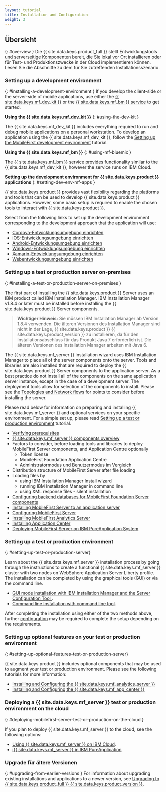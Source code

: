 ```yaml
---
layout: tutorial
title: Installation and Configuration
weight: 3
---
```

<!-- NLS_CHARSET=UTF-8 -->
## Übersicht
{: #overview }
Die {{ site.data.keys.product_full }} stellt Entwicklungstools und serverseitige Komponenten bereit, die Sie
lokal vor Ort installieren oder für Test- und Produktionszwecke in der Cloud implementieren können. Lesen Sie die Abschnitte zu dem für Sie zutreffenden
Installationsszenario.

### Setting up a development environment
{: #installing-a-development-environment }
If you develop the client-side or the server-side of mobile applications, use either the [{{ site.data.keys.mf_dev_kit }}](development/mobilefirst/) or the [{{ site.data.keys.mf_bm }} service](../bluemix/using-mobile-foundation) to get started.

**Using the {{ site.data.keys.mf_dev_kit }}**
{: #using-the-dev-kit }

The {{ site.data.keys.mf_dev_kit }} includes everything required to run and debug mobile applications on a personal workstation. To develop an application using the {{ site.data.keys.mf_dev_kit }}, follow the [Setting up the MobileFirst development environment](development/mobilefirst) tutorial.

**Using the {{ site.data.keys.mf_bm }}**
{: #using-mf-bluemix }

The {{ site.data.keys.mf_bm }} service provides functionality similar to the {{ site.data.keys.mf_dev_kit }}, however the service runs on IBM Cloud.

**Setting up the development environment for {{ site.data.keys.product }} applications**
{: #setting-dev-env-mf-apps }

{{ site.data.keys.product }} provides vast flexibility regarding the platforms and tools that can be used to develop {{ site.data.keys.product }} applications. However, some basic setup is required to enable the chosen tools to interact with {{ site.data.keys.product }}.  

Select from the following links to set up the development environment corresponding to the development approach that the application will use:

* [Cordova-Entwicklungsumgebung einrichten](development/cordova)
* [iOS-Entwicklungsumgebung einrichten](development/ios)
* [Android-Entwicklungsumgebung einrichten](development/android)
* [Windows-Entwicklungsumgebung einrichten](development/windows)
* [Xamarin-Entwicklungsumgebung einrichten](development/xamarin)
* [Webentwicklungsumgebung einrichten](development/web)

### Setting up a test or production server on-premises
{: #installing-a-test-or-production-server-on-premises }

The first part of installing the {{ site.data.keys.product }} Server uses an IBM product called IBM Installation Manager. IBM Installation Manager v1.8.4 or later must be installed before installing the {{ site.data.keys.product }} Server components.

> **Wichtiger Hinweis:** Sie müssen
IBM Installation Manager ab Version 1.8.4 verwenden. Die älteren Versionen des
Installation Manager sind nicht in der Lage, {{ site.data.keys.product }} {{ site.data.keys.product_version }}
zu installieren, da für den Installationsabschluss für das Produkt
Java 7 erforderlich ist. Die älteren Versionen des Installation
Manager arbeiten mit Java 6.

The {{ site.data.keys.mf_server }} installation wizard uses IBM Installation Manager to place all of the server components onto the server.  Tools and libraries are also installed that are required to deploy the {{ site.data.keys.product }} Server components to the application server.  As a best practice do not install all of the components on the same application server instance, except in the case of a development server. The deployment tools allow for selection of the components to install.  Please see the [Topologies and Network flows](production/topologies) for points to consider before installing the server.

Please read below for information on preparing and installing {{ site.data.keys.mf_server }} and optional services on your specific environment. For a simple set up, please read [Setting up a test or production environment](production) tutorial.

* [Verifying prerequisites](production/#prerequisites)
* [{{ site.data.keys.mf_server }} components overview](production/topologies)
* Factors to consider, before loading tools and libraries to deploy MobileFirst Server components, and Application Centre optionally
  * Token license
  * MobileFirst Foundation Application Centre
  * Administratormodus und Benutzermodus im Vergleich
* Distribution structure of MobileFirst Server after file loading
* Loading files by
  * using IBM Installation Manager Install wizard
  * running IBM Installation Manager in command line
  * using XML response files - silent installation
* [Configuring backend databases for MobileFirst Foundation Server components](production/databases)
* [Installing MobileFirst Server to an application server](production/appserver)
* [Configuring MobileFirst Server](production/server-configuration)
* [Installing MobileFirst Analytics Server](production/analytics/installation)
* [Installing Application Center](production/appcenter)
* [Deploying MobileFirst Server on IBM PureApplication System](production/pure-application)

### Setting up a test or production environment
{: #setting-up-test-or-production-server}

Learn about the {{ site.data.keys.mf_server }} installation process by going through the instructions to create a functional {{ site.data.keys.mf_server }} cluster with two nodes on WebSphere Application Server Liberty profile. The installation can be completed by using the graphical tools (GUI) or via the command line.

* [GUI mode installation with IBM Installation Manager and the Server Configuration Tool ](production/tutorials/graphical-mode).
* [Command line Installation with command line tool](production/tutorials/command-line).

After completing the installation using either of the two methods above, further [configuration](production/server-configuration) may be required to complete the setup depending on the requirements.

### Setting up optional features on your test or production environment
{: #setting-up-optional-features-test-or-production-server}

{{ site.data.keys.product }} includes optional components that may be used to augment your test or production environment.  Please see the following tutorials for more information:

* [Installing and Configuring the {{ site.data.keys.mf_analytics_server }}](production/analytics/installation/)
* [Installing and Configuring the {{ site.data.keys.mf_app_center }}](production/appcenter)

### Deploying a {{ site.data.keys.mf_server }} test or production environment on the cloud
{: #deploying-mobilefirst-server-test-or-production-on-the-cloud }

If you plan to deploy {{ site.data.keys.mf_server }} to the cloud, see the following options:

* [Using {{ site.data.keys.mf_server }} on IBM Cloud](../bluemix).
* j[{{ site.data.keys.mf_server }} in IBM PureApplication](production/pure-application)

### Upgrade für ältere Versionen
{: #upgrading-from-earlier-versions }
For information about upgrading existing installations and applications to a newer version, see [Upgrading to {{ site.data.keys.product_full }} {{ site.data.keys.product_version }}](../all-tutorials/#upgrading_to_current_version).
